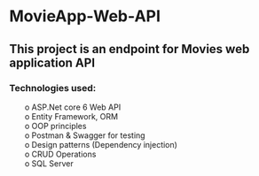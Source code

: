 # MovieApp-Web-API
## This project is an endpoint for Movies web application API 
### Technologies used: <br>
&emsp;&emsp;o ASP.Net core 6 Web API<br>
&emsp;&emsp;o Entity Framework, ORM<br>
&emsp;&emsp;o OOP principles<br>
&emsp;&emsp;o Postman & Swagger for testing <br>
&emsp;&emsp;o Design patterns (Dependency injection)<br>
&emsp;&emsp;o CRUD Operations<br>
&emsp;&emsp;o SQL Server<br>
